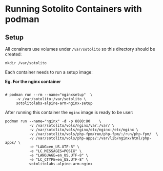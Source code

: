 # Running Sotolito Containers with podman


## Setup
All conainers use volumes under `/var/sotolito` so this directory should be created:

```
mkdir /var/sotolito
```

Each container needs to run a setup image:

**Eg. For the nginx container**

```

# podman run --rm --name="nginxsetup"  \
     -v /var/sotolito:/var/sotolito \
     sotolitolabs-alpine-arm-nginx-setup
```

After running this container the `nginx` image is ready to be user:

```
podman run --name="nginx" -d -p 8080:80    \
           -v /var/sotolito/vols/nginx/var:/var/ \
           -v /var/sotolito/vols/nginx/etc/nginx:/etc/nginx \
           -v /var/sotolito/vols/php-fpm/run/php-fpm/:/run/php-fpm/  \
           -v /var/sotolito/vols/php-apps/:/var/lib/nginx/html/php-apps/ \
           -e "LANG=en_US.UTF-8" \
           -e "LC_MESSAGES=POSIX" \
           -e "LANGUAGE=en_US.UTF-8" \
           -e "LC_CTYPE=en_US.UTF-8" \
           sotolitolabs-alpine-arm-nginx 
```

